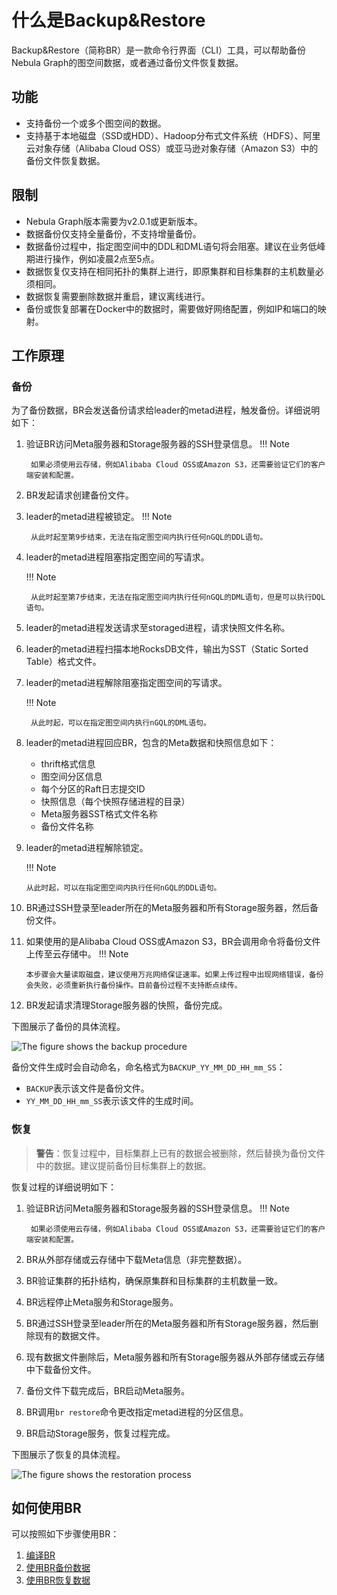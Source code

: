 # 什么是Backup&Restore

Backup&Restore（简称BR）是一款命令行界面（CLI）工具，可以帮助备份Nebula Graph的图空间数据，或者通过备份文件恢复数据。

## 功能

- 支持备份一个或多个图空间的数据。
- 支持基于本地磁盘（SSD或HDD）、Hadoop分布式文件系统（HDFS）、阿里云对象存储（Alibaba Cloud OSS）或亚马逊对象存储（Amazon S3）中的备份文件恢复数据。

## 限制

- Nebula Graph版本需要为v2.0.1或更新版本。
- 数据备份仅支持全量备份，不支持增量备份。
- 数据备份过程中，指定图空间中的DDL和DML语句将会阻塞。建议在业务低峰期进行操作，例如凌晨2点至5点。
- 数据恢复仅支持在相同拓扑的集群上进行，即原集群和目标集群的主机数量必须相同。
- 数据恢复需要删除数据并重启，建议离线进行。
- 备份或恢复部署在Docker中的数据时，需要做好网络配置，例如IP和端口的映射。
  
## 工作原理

### 备份

为了备份数据，BR会发送备份请求给leader的metad进程，触发备份。详细说明如下：

1. 验证BR访问Meta服务器和Storage服务器的SSH登录信息。
    !!! Note

        如果必须使用云存储，例如Alibaba Cloud OSS或Amazon S3，还需要验证它们的客户端安装和配置。

2. BR发起请求创建备份文件。
3. leader的metad进程被锁定。
    !!! Note

        从此时起至第9步结束，无法在指定图空间内执行任何nGQL的DDL语句。

4. leader的metad进程阻塞指定图空间的写请求。
   
    !!! Note
   
        从此时起至第7步结束，无法在指定图空间内执行任何nGQL的DML语句，但是可以执行DQL语句。

5. leader的metad进程发送请求至storaged进程，请求快照文件名称。
6. leader的metad进程扫描本地RocksDB文件，输出为SST（Static Sorted Table）格式文件。
7. leader的metad进程解除阻塞指定图空间的写请求。

    !!! Note

        从此时起，可以在指定图空间内执行nGQL的DML语句。
8. leader的metad进程回应BR，包含的Meta数据和快照信息如下：
   - thrift格式信息
   - 图空间分区信息
   - 每个分区的Raft日志提交ID
   - 快照信息（每个快照存储进程的目录）
   - Meta服务器SST格式文件名称
   - 备份文件名称
9.  leader的metad进程解除锁定。

    !!! Note
    
        从此时起，可以在指定图空间内执行任何nGQL的DDL语句。

10. BR通过SSH登录至leader所在的Meta服务器和所有Storage服务器，然后备份文件。
11. 如果使用的是Alibaba Cloud OSS或Amazon S3，BR会调用命令将备份文件上传至云存储中。
    !!! Note

        本步骤会大量读取磁盘，建议使用万兆网络保证速率。如果上传过程中出现网络错误，备份会失败，必须重新执行备份操作。目前备份过程不支持断点续传。
12. BR发起请求清理Storage服务器的快照，备份完成。
    
下图展示了备份的具体流程。

![The figure shows the backup procedure](https://docs.nebula-graph.io/2.0/figs/ng-ug-001.png "Implementation of backup")

备份文件生成时会自动命名，命名格式为`BACKUP_YY_MM_DD_HH_mm_SS`：

- `BACKUP`表示该文件是备份文件。
- `YY_MM_DD_HH_mm_SS`表示该文件的生成时间。

### 恢复

>**警告**：恢复过程中，目标集群上已有的数据会被删除，然后替换为备份文件中的数据。建议提前备份目标集群上的数据。

恢复过程的详细说明如下：

1. 验证BR访问Meta服务器和Storage服务器的SSH登录信息。
    !!! Note

        如果必须使用云存储，例如Alibaba Cloud OSS或Amazon S3，还需要验证它们的客户端安装和配置。

2. BR从外部存储或云存储中下载Meta信息（非完整数据）。
3. BR验证集群的拓扑结构，确保原集群和目标集群的主机数量一致。
4. BR远程停止Meta服务和Storage服务。
5. BR通过SSH登录至leader所在的Meta服务器和所有Storage服务器，然后删除现有的数据文件。
6. 现有数据文件删除后，Meta服务器和所有Storage服务器从外部存储或云存储中下载备份文件。
7. 备份文件下载完成后，BR启动Meta服务。
8. BR调用`br restore`命令更改指定metad进程的分区信息。
9. BR启动Storage服务，恢复过程完成。

下图展示了恢复的具体流程。

![The figure shows the restoration process](https://docs.nebula-graph.io/2.0/figs/ng-ug-002.png "Implementation of restoration")

## 如何使用BR

可以按照如下步骤使用BR：

1. [编译BR](2.compile-br.md)
2. [使用BR备份数据](3.br-backup-data.md)
3. [使用BR恢复数据](4.br-restore-data.md)